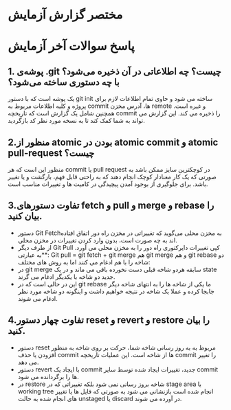 
# مختصر گزارش آزمایش


# پاسخ سوالات آخر آزمایش 

## 1. پوشه‌ی .git چیست؟ چه اطلاعاتی در آن ذخیره می‌شود؟ با چه دستوری ساخته می‌شود؟
یک پوشه است که با دستور git init ساخته می شود و حاوی تمام اطلاعات لازم برای پروژه و کلیه اطلاعات مربوط به commit ها، آدرس مخزن remote و غیره است. همچنین شامل یک گزارش است که تاریخچه commit را ذخیره می کند. این گزارش می تواند به شما کمک کند تا به نسخه مورد نظر کد بازگردید.

## 2.منظور از atomic بودن در atomic commit و atomic pull-request چیست؟
منظور این است که هر commit یا pull request در کوچکترین سایز ممکن باشد به صورتی که یک کار معنادار کوچک انجام دهند که به راحتی قابل فهم، بازگشت و یا تغییر باشد. برای جلوگیری از بوجود آمدن پیچیدگی در کامیت ها و تغییرات مناسب است.

## 3.تفاوت دستورهای fetch و pull و merge و rebase را بیان کنید.
* دستور Git Fetchبه مخزن محلی می‌گوید که تغییراتی در مخزن راه دور اتفاق افتاده اند به چه صورت است، بدون وارد کردن تغییرات در مخزن محلی.
* از طرف دیگر Git Pull کپی تغییرات دایرکتوری راه دور را به مخزن محلی می آورد.
**به عبارتی: Git pull = git fetch + git merge
هم git merge  و هم git rebase دو شاخه را با هم ادغام می کنند اما به روش های مختلف:
* در git merge سابقه هردو شاخه قبلی دست نخورده باقی می ماند و در یک state جدید دو شاخه با یکدیگر ادغام می گرند. 
* این در حالی است که در git rebase ما یکی از شاخه ها را به انتهای شاخه دیگر جابجا کرده و عملا یک شاخه در نتیجه خواهیم داشت و اینگونه دو شاخه مورد نظر ادغام می شوند.

## 4.تفاوت چهار دستور reset و revert و restore را بیان کنید.
- دستور reset مربوط به به روز رسانی شاخه شما، حرکت  بر روی شاخه به منظور افزودن یا حذف commit ها از شاخه است. این عملیات تاریخچه commit را تغییر می دهد.
- دستور revert با ایجاد یک commit جدید، تغییرات ایجاد شده توسط سایر commit ها را برگردانده می شود.
- در restore شاخه بروز رسانی نمی شود بلکه تغییراتی که در stage area یا working tree انجام شده است بازنشانی می شود به صورتی که فایل ها یا تغییر های انجام شده به حالت unstaged یا discard در آورده می شوند.

